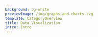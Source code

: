 ```yaml
---
background: bg-white
previewImage: /img/graphs-and-charts.svg
template: CategoryOverview
title: Data Visualization
intro: Intro
---
```


